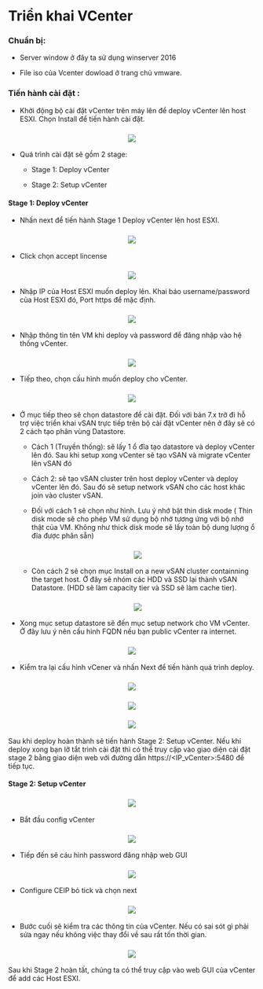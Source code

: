 # Triển khai VCenter

### Chuẩn bị:

- Server window ở đây ta sử dụng winserver 2016

- File iso của Vcenter dowload ở trang chủ vmware.

### Tiến hành cài đặt :

- Khởi động bộ cài đặt vCenter trên máy lên để deploy vCenter lên host ESXI. Chọn Install để tiến hành cài đặt.

<h3 align="center"><img src="../Images/Vcenter/1.png"></h3>

- Quá trình cài đặt sẽ gồm 2 stage:

    - Stage 1: Deploy vCenter

    - Stage 2: Setup vCenter

#### Stage 1: Deploy vCenter

- Nhấn next để tiến hành Stage 1 Deploy vCenter lên host ESXI.

<h3 align="center"><img src="../Images/Vcenter/2.png"></h3>

- Click chọn accept lincense

<h3 align="center"><img src="../Images/Vcenter/3.png"></h3>

- Nhập IP của Host ESXI muốn deploy lên. Khai báo username/password của Host ESXI đó, Port https để mặc định.

<h3 align="center"><img src="../Images/Vcenter/4.png"></h3>

- Nhập thông tin tên VM khi deploy và password để đăng nhập vào hệ thống vCenter.

<h3 align="center"><img src="../Images/Vcenter/5.png"></h3>

- Tiếp theo, chọn cấu hình muốn deploy cho vCenter.

<h3 align="center"><img src="../Images/Vcenter/6.png"></h3>

- Ở mục tiếp theo sẽ chọn datastore để cài đặt. Đối với bản 7.x trở đi hỗ trợ việc triển khai vSAN trực tiếp trên bộ cài đặt vCenter nên ở đây sẽ có 2 cách tạo phân vùng Datastore.

    - Cách 1 (Truyền thống): sẽ lấy 1 ổ đĩa tạo datastore và deploy vCenter lên đó. Sau khi setup xong vCenter sẽ tạo vSAN và migrate vCenter lên vSAN đó

    - Cách 2: sẽ tạo vSAN cluster trên host deploy vCenter và deploy vCenter lên đó. Sau đó sẽ setup network vSAN cho các host khác join vào cluster vSAN.

    - Đối với cách 1 sẽ chọn như hình. Lưu ý nhớ bật thin disk mode ( Thin disk mode sẽ cho phép VM sử dụng bộ nhớ tương ứng với bộ nhớ thật của VM. Không như thick disk mode sẽ lấy toàn bộ dung lượng ổ đĩa được phân sẵn)

    <h3 align="center"><img src="../Images/Vcenter/7.png"></h3>

    - Còn cách 2 sẽ chọn mục Install on a new vSAN cluster containning the target host. Ở đây sẽ nhóm các HDD và SSD lại thành vSAN Datastore. (HDD sẽ làm capacity tier và SSD sẽ làm cache tier).

    <h3 align="center"><img src="../Images/Vcenter/18.png"></h3>

- Xong mục setup datastore sẽ đến mục setup network cho VM vCenter. Ở đây lưu ý nên cấu hình FQDN nếu bạn public vCenter ra internet.

<h3 align="center"><img src="../Images/Vcenter/8.png"></h3>

- Kiểm tra lại cấu hình vCener và nhấn Next để tiến hành quá trình deploy.

<h3 align="center"><img src="../Images/Vcenter/9.png"></h3>

<h3 align="center"><img src="../Images/Vcenter/10.png"></h3>

<h3 align="center"><img src="../Images/Vcenter/11.png"></h3>

Sau khi deploy hoàn thành sẽ tiến hành Stage 2: Setup vCenter. Nếu khi deploy xong bạn lỡ tắt trình cài đặt thì có thể truy cập vào giao diện cài đặt stage 2 bằng giao diện web với đường dẫn https://<IP_vCenter>:5480 để tiếp tục.

#### Stage 2: Setup vCenter

<h3 align="center"><img src="../Images/Vcenter/12.png"></h3>

- Bắt đầu config vCenter

<h3 align="center"><img src="../Images/Vcenter/13.png"></h3>

- Tiếp đến sẽ cáu hình password đăng nhập web GUI

<h3 align="center"><img src="../Images/Vcenter/14.png"></h3>

- Configure CEIP bỏ tick và chọn next

<h3 align="center"><img src="../Images/Vcenter/15.png"></h3>

- Bước cuối sẽ kiểm tra các thông tin của vCenter. Nếu có sai sót gì phải sửa ngay nếu không việc thay đổi về sau rất tốn thời gian.

<h3 align="center"><img src="../Images/Vcenter/16.png"></h3>

Sau khi Stage 2 hoàn tất, chúng ta có thể truy cập vào web GUI của vCenter để add các Host ESXI.
